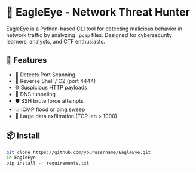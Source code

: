 # 🦅 EagleEye - Network Threat Hunter

EagleEye is a Python-based CLI tool for detecting malicious behavior in network traffic by analyzing `.pcap` files. Designed for cybersecurity learners, analysts, and CTF enthusiasts.

## 🚀 Features

- 🔎 Detects Port Scanning
- 🐚 Reverse Shell / C2 (port 4444)
- 🌐 Suspicious HTTP payloads
- 📡 DNS tunneling
- 🛡️ SSH brute force attempts
- 💥 ICMP flood or ping sweep
- 🧳 Large data exfiltration (TCP len > 1000)

## 📦 Install

```bash
git clone https://github.com/yourusername/EagleEye.git
cd EagleEye
pip install -r requirements.txt
